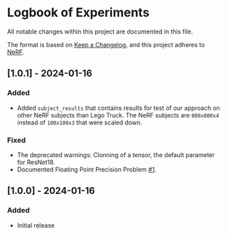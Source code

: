 # Logbook of Experiments

All notable changes within this project are documented in this file.

The format is based on [Keep a Changelog](https://keepachangelog.com/en/1.0.0/),
and this project adheres to [NeRF](https://www.matthewtancik.com/nerf). 

## [1.0.1] - 2024-01-16

### Added

- Added `subject_results` that contains results for test of our approach on other NeRF subjects than Lego Truck. The NeRF subjects are `800x800x4` instead of `100x100x3` that were scaled down.

### Fixed

- The deprecated warnings: Clonning of a tensor, the default parameter for ResNet18.
- Documented Floating Point Precision Problem [#1](https://github.com/mirwisek/frame-selection-activenerf/issues/1).

## [1.0.0] - 2024-01-16

### Added

- Initial release